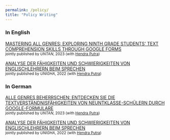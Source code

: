 ```yaml
---
permalink: /policy/
title: "Policy Writing"
---
```


### In English

[MASTERING ALL GENRES: EXPLORING NINTH GRADE STUDENTS' TEXT COMPREHENSION SKILLS THROUGH GOOGLE FORMS](https://jurnal.untan.ac.id/index.php/JEEP/article/view/91-97) <br/>
<small>jointly published by *UNTAN*, 2023 (with [Hendra Putra])
</small>  

[ANALYSE DER FÄHIGKEITEN UND SCHWIERIGKEITEN VON ENGLISCHLEHRERN BEIM SPRECHEN](https://journal.unigha.ac.id/index.php/EE/article/view/586) <br/>
<small>jointly published by *UNIGHA*, 2022 (with [Hendra Putra])
</small>  


### In German

[ALLE GENRES BEHERRSCHEN: ENTDECKEN SIE DIE TEXTVERSTÄNDNISFÄHIGKEITEN VON NEUNTKLASSE-SCHÜLERN DURCH GOOGLE-FORMULARE](https://jurnal.untan.ac.id/index.php/JEEP/article/view/91-97) <br/>
<small>jointly published by *UNTAN*, 2023 (with [Hendra Putra])
</small>  

[ANALYSE DER FÄHIGKEITEN UND SCHWIERIGKEITEN VON ENGLISCHLEHRERN BEIM SPRECHEN](https://journal.unigha.ac.id/index.php/EE/article/view/586) <br/>
<small>jointly published by *UNIGHA*, 2022 (with [Hendra Putra])
</small>  

[//]: # (Links)
[Hendra Putra]: <https://scholar.google.com/citations?user=UU0E8C4AAAAJ&hl=id>

